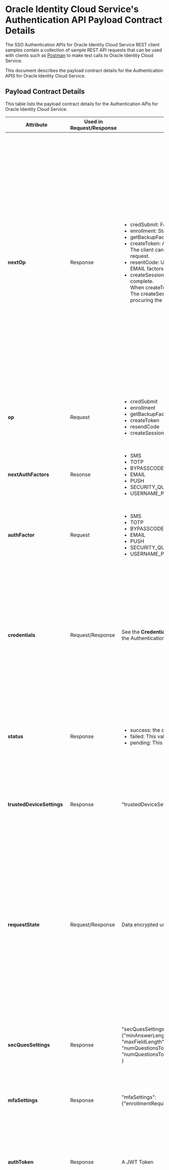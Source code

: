 # Oracle Identity Cloud Service's Authentication API Payload Contract Details

The SSO Authentication APIs for Oracle Identity Cloud Service REST client samples contain a collection of sample REST API requests that can be used with clients such as [Postman](http://getpostman.com) to make test calls to Oracle Identity Cloud Service. 

This document describes the payload contract details for the Authentication APIS for Oracle Identity Cloud Service.

## Payload Contract Details

This table lists the payload contract details for the Authentication APIs for Oracle Identity Cloud Service.

 |Attribute     |Used in Request/Response |Supported Values/Sample Values               |Multi-Valued |Related attr |Use Details                      |
 |--------------|-------------------------|---------------------------------------------|-------------|-------------|---------------------------------|
 | **nextOp**    | Response                 |<ul><li>credSubmit: Factor credentials must be submitted in the next request.</li><li>enrollment: Starts the enrollment process.</li><li>getBackupFactors: Requests a list of all enrolled factors for a user.</li><li>createToken: Authentication (first level and MFA) is complete.<br>The client can choose to stop the enrollment and request an authToken in the next request.</li><li>resentCode: Used when the client wants the server to send the OTP again (SMS and EMAIL factors).</li><li>createSession: Informs the SDK to create the session after the required authentication is complete.<br>When createToken is present as one of the nextOps, createSession is also included.<br>The createSession attribute value works as a shortcut to directly get the session, without procuring the authnToken.</li></ul>| True |Op: The value of the **nextOp** attr provided in the server response should be substituted for the "op" attr in the next client request. | The nextOp attribute is a list of operations that can be executed by the client. The first op in the list is the next operation that the client is "advised" to select. If the client uses any other option, an extra call must be made to the server to get details of the nextOp. For Example: After enrolling in one factor, the server replies with nextOp as [**createToken,** **enrollment,** **createSession**]. It also sends all of the information needed by the client to complete the createToken request. However, if the client chooses enrollment, the client must make an extra call to get the details of which factors are available for enrollment and what credentials should be passed. |
 | **op**        | Request                  |<ul><li>credSubmit</li><li>enrollment</li><li>getBackupFactors</li><li>createToken</li><li>resendCode</li><li>createSession</li></ul> | False | One of the values of **nextOp** from the previous server response. | It indicates the operation that the client wants to perform.|
 | **nextAuthFactors**| Resonse |<ul><li>SMS</li><li>TOTP</li><li>BYPASSCODE</li><li>EMAIL</li><li>PUSH</li><li>SECURITY_QUESTIONS</li><li>USERNAME_PASSWORD</li> | True | **authFactor** The **authFactor** attr in the client request should use one of the values of the **nextAuthFactors** from the previous server response. | Lists all of the factors that are applicable to the current context. The client must choose one of these values for enrolling or authenticating in the next request.|
 |**authFactor** | Request                  |<ul><li>SMS</li><li>TOTP</li><li>BYPASSCODE</li><li>EMAIL</li><li>PUSH</li><li>SECURITY_QUESTIONS</li><li>USERNAME_PASSWORD</li></ul> | False | One of the values of **nextAuthFactors** from the previous server response. | It indicates which factor the client wants to enroll/authenticate for.|
 | **credentials** | Request/Response | See the **Credentials Types and Description** table in<br> the Authentication API MFA Factors and Credentials ReadMe file. | False | None |<ul><li>When present in the response, it indicates that the list of credentials that the server expects for a given authFactor</li><li>When present in the request, it is used by the client to submit credentials for a given authFactor during enrollment or authentication.</li></ul>|
 | **status**    | Response                 |<ul><li>success: the operation succeeded.</li><li>failed: This value also contains the "cause" object with error details.</li><li>pending: This value also contains the "cause" object with error details.</li></ul> | False | None |**Pending** status is typically used in the case of plling, where the server hasn't received confirmation from the OMA App while using TOTP and PUSH factors.|
 |**trustedDeviceSettings**| Response         | "trustedDeviceSettings":{"trustedDurationInDays":15}| False | None | Indicates that the trust feature is enabled for this tenant. If the tenant has disabled this setting or if the user has reached the max limit of trusted devices, this setting is missing. |
 |**requestState**| Request/Response         | Data encrypted using the Tenant key. | NA | None | Contains the context/request related details (encrypted using tenant key), which needs to be passed back and forth between the server and the client. This contains details that the server needs, but the client doesn't need to know about. It typically contains:<ul><li>deviceId</li><li>requestId</li><li>authFactor</li><li>enrollmentType = MFA</li><li>expiryTime of the request</li></ul>|
 |**secQuesSettings**|Response| "secQuesSettings":<br>{"minAnswerLength":6,<br>"maxFieldLength":50,<br>"numQuestionsToAns":2,<br>"numQuestionsToSetup":2<br>}|False|None|Attributes that are required by the client during credential collection are included. For example, The number of security questions to be answered, the minimum answer length, and so on.|
 |**mfaSettings**| Response                 |"mfaSettings":<br>{"enrollmentRequired":true}|False|  | Indicates to the client if MFA enrollment is optional or required.|
 |**authToken**  | Response                 | A JWT Token | False | None | The presence of this token indicates that a successful session was created. The client can now redirect the user to the protected application because authentication has  been verified by Oracle Identity Cloud Service.|
 |**displayName**| Response                 | "displayName":"John's Phone" | False | None | This is the default display name for the device that was created during enrollment or the device being used for authentication. When using the EMAIL factor, this is the emailId.|
 |**TOTP**       | Response                 | "TOTP":{<br>"qrcode":{<br>"imageData":"iVBORw0KGgoAAAANQmCC",<br>"imageType":"png/jpeg/jpg",<br>"content":"otpauth://totp/john?issuer=cisco&period=30&algorithm=SHA1&digits=6&RSA=SHA256withRSA<br>&Deviceid=f2bb8e8f832f4c084cf6c9493f7d346<br>&RequestId=9cdac2f7-2d57-4d40-a805-048b3cd9299<br>&secret=LOZB244F7AOUNCSK&ServiceType=TOTP&<br>KeyPairLength=2048&SSE=Base32"},<br>"credentials":["otpCode"]<br>}|False| None | This contains all of the information that is relevant to the TOTP factor needed for enrollment:<ul><li>Credentials: These must be submitted by the client to authenticate or enroll in a TOTP factor.<br> The credential attributes mentioned in the server response are sent in the next client request with appropriate values.</li><li>QrCode: This is sent during enrollment and contains the qr code information in plain text and base64 encoded image data, which needs to be rendered by the client.</li></ul>|
 |**SMS**        | Response                  |"SMS":{"credentials":["phonenumber"]},|False|None| This contains all of the credentials that must be submitted by the client to authenticate/enroll in the SMS factor. The credentials mentioned in this server response are sent in the next client request with the appropriate values.|
 |**SECURITY_QUESTIONS**| Response             |"SECURITY_QUESTIONS":{<br>"secQuesSettings":{<br>"minAnswerLength":6,<br>"maxFieldLength":50,<br>"numQuestionsToAns":2,<br>"numQuestionsToSetup":2},<br>"securityQuestions":[<br>{"questionId":"FavoriteToy","text":"What is your favorite toy?"},<br>{"questionId":"FavoriteMovie","text":"What's your favorite movie?"}<br>],<br>"credentials":[questionId","answer","hint"]<br>}|False|None|This contains the settings and the list of security questions enabled by the tenant that can be used for enrollment. The question text is in the Accept Language locale.|
 |**PUSH**       | Response                  | "PUSH":{<br>"qrcode":{<br>"imageData":"iVBORw0KGgoAAAANSUhEUgAAASuQmCC",<br>"imageType":"png/jpeg,jpg",<br>"content":"otpauth://totp/john?issuer=tenant1&period=30&algorithm=SHA1&digits=6<br>&RSA=SHA256withRSA&\r\nDeviceid=bf3837107a3f4cebaefdd45eeddc414a<br>&RequestId=fd037b7a-1a7f-470d-84ac932301c&LoginURL=http%3A%2F%2Ftenant1.idcs.internal.oracle.com%3A8990%2F<br>sso%2Fv1%2F&OTP=eyJraWQiOiJiDIu&ServiceType=TOTP%2BPUSH<br>&KeyPairLength=2048&SSE=Base32"}<br>}|False|NA| This contains all of the information relevant to the PUSH factor needed for enrollment.<ul><li>Credentials: These must be submitted by the client to authenticate or enroll in the PUSH factor.<br> The credential attributes mentioned in this server response are sent in the next client request with the appropriate values.</li><li>QrCode: This is sent during enrollment and contains the qr code information in plain text and base64 encoded image data, which needs to be rendered by the client.</li></ul>|